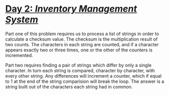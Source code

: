 # [**Day 2:** *Inventory Management System*](https://adventofcode.com/2018/day/2)

Part one of this problem requires us to process a list of strings in order to calculate a checksum value. The checksum is the multiplication result of two counts. The characters in each string are counted, and if a character appears exactly two or three times, one or the other of the counters is incremented. 

Part two requires finding a pair of strings which differ by only a single character. In turn each string is compared, character by character, with every other string. Any differences will increment a counter, which if equal to 1 at the end of the string comparision will break the loop. The answer is a string built out of the characters each string had in common.